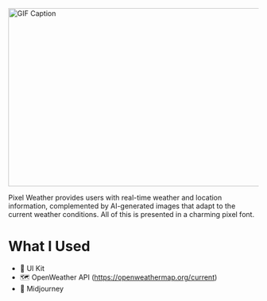<img src="https://github.com/YusuFKaan48/PixelWeather/assets/111217286/184c2f4c-71c6-45d6-8900-996a17c9b680" alt="GIF Caption" width="1024" height="360">

Pixel Weather provides users with real-time weather and location information, complemented by AI-generated images that adapt to the current weather conditions. All of this is presented in a charming pixel font.

# What I Used
* 🔨 UI Kit
* 🗺️ OpenWeather API (https://openweathermap.org/current)
* 🎨 Midjourney
